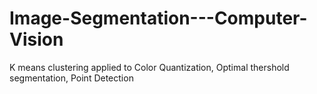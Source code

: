 # Image-Segmentation---Computer-Vision
K means clustering applied to Color Quantization, Optimal thershold segmentation, Point Detection

